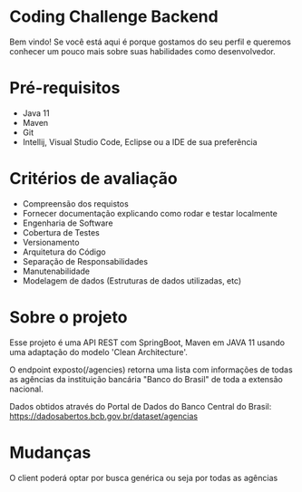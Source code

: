 # Coding Challenge Backend

Bem vindo! Se você está aqui é porque gostamos do seu perfil e queremos conhecer um pouco mais sobre suas habilidades como desenvolvedor.

# Pré-requisitos

* Java 11
* Maven
* Git
* Intellij, Visual Studio Code, Eclipse ou a IDE de sua preferência

# Critérios de avaliação

* Compreensão dos requistos
* Fornecer documentação explicando como rodar e testar localmente
* Engenharia de Software
* Cobertura de Testes
* Versionamento
* Arquitetura do Código
* Separação de Responsabilidades
* Manutenabilidade
* Modelagem de dados (Estruturas de dados utilizadas, etc)

# Sobre o projeto

Esse projeto é uma API REST com SpringBoot, Maven em JAVA 11 usando uma adaptação do modelo 'Clean Architecture'.

O endpoint exposto(/agencies) retorna uma lista com informações de todas as agências da instituição bancária "Banco do Brasil" de toda a extensão nacional.

Dados obtidos através do Portal de Dados do Banco Central do Brasil:
https://dadosabertos.bcb.gov.br/dataset/agencias


# Mudanças

O client poderá optar por busca genérica ou seja por todas as agências
